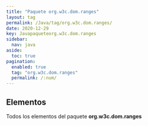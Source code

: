 ```yaml
---
title: "Paquete org.w3c.dom.ranges"
layout: tag
permalink: /Java/tag/org.w3c.dom.ranges/
date: 2020-12-29
key: Javapaqueteorg.w3c.dom.ranges
sidebar: 
  nav: java
aside: 
  toc: true
pagination: 
  enabled: true
  tag: "org.w3c.dom.ranges"
  permalink: /:num/
---
```


<h2>Elementos</h2>
Todos los elementos del paquete <strong>org.w3c.dom.ranges</strong>
